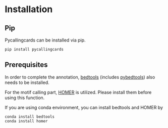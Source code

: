 # Installation



## Pip
Pycallingcards can be installed via pip.

```
pip install pycallingcards
```

## Prerequisites

In order to complete the annotation, [bedtools](https://bedtools.readthedocs.io/en/latest/) (includes [pybedtools](https://daler.github.io/pybedtools/)) also needs to be installed.

For the motif calling part, [HOMER](http://homer.ucsd.edu/homer/motif/) is utilized. Please install them before using this function.

If you are using conda environment, you can install bedtools and HOMER by
```
conda install bedtools
conda install homer
```
